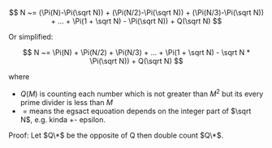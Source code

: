 $$
N ~= (\Pi(N)-\Pi(\sqrt N)) + (\Pi(N/2)-\Pi(\sqrt N)) + (\Pi(N/3)-\Pi(\sqrt N)) + ... + \Pi(1 + \sqrt N) - \Pi(\sqrt N)) + Q(\sqrt N)
$$

Or simplified:

$$
N ~= \Pi(N) + \Pi(N/2) + \Pi(N/3) + ... + \Pi(1 + \sqrt N) - \sqrt N * \Pi(\sqrt N)) + Q(\sqrt N)
$$

where 
* $Q(M)$ is counting each number which is not greater than $M^2$ but its every prime divider is less than $M$
* $~=$ means the egsact equoation depends on the integer part of $\sqrt N$, e.g. kinda +- epsilon.

Proof: Let $Q\*$ be the opposite of Q then double count $Q\*$.
